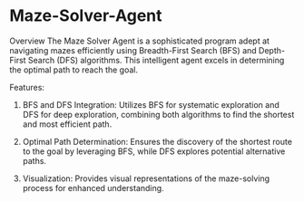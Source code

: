 # Maze-Solver-Agent
Overview
The Maze Solver Agent is a sophisticated program adept at navigating mazes efficiently using Breadth-First Search (BFS) and Depth-First Search (DFS) algorithms. This intelligent agent excels in determining the optimal path to reach the goal.

Features:

1. BFS and DFS Integration: Utilizes BFS for systematic exploration and DFS for deep exploration, combining both algorithms to find the shortest and most efficient path.

2. Optimal Path Determination: Ensures the discovery of the shortest route to the goal by leveraging BFS, while DFS explores potential alternative paths.

3. Visualization: Provides visual representations of the maze-solving process for enhanced understanding.

